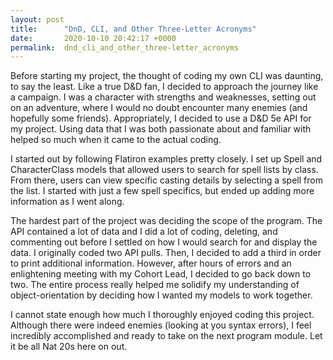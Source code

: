 ```yaml
---
layout: post
title:      "DnD, CLI, and Other Three-Letter Acronyms"
date:       2020-10-10 20:42:17 +0000
permalink:  dnd_cli_and_other_three-letter_acronyms
---
```



Before starting my project, the thought of coding my own CLI was daunting, to say the least. Like a true D&D fan, I decided to approach the journey like a campaign. I was a character with strengths and weaknesses, setting out on an adventure, where I would no doubt encounter many enemies (and hopefully some friends). Appropriately, I decided to use a D&D 5e API for my project. Using data that I was both passionate about and familiar with helped so much when it came to the actual coding. 

I started out by following Flatiron examples pretty closely. I set up Spell and CharacterClass models that allowed users to search for spell lists by class. From there, users can view specific casting details by selecting a spell from the list. I started with just a few spell specifics, but ended up adding more information as I went along.

The hardest part of the project was deciding the scope of the program. The API contained a lot of data and I did a lot of coding, deleting, and commenting out before I settled on how I would search for and display the data. I originally coded two API pulls. Then, I decided to add a third in order to print additional information. However, after hours of errors and an enlightening meeting with my Cohort Lead, I decided to go back down to two. The entire process really helped me solidify my understanding of object-orientation by deciding how I wanted my models to work together. 

I cannot state enough how much I thoroughly enjoyed coding this project. Although there were indeed enemies (looking at you syntax errors), I feel incredibly accomplished and ready to take on the next program module. Let it be all Nat 20s here on out. 



